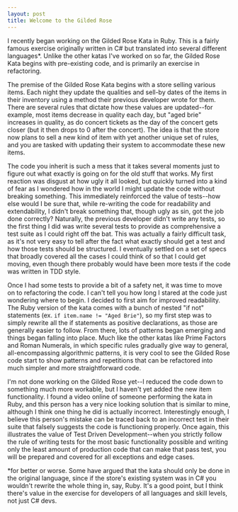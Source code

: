 ```yaml
---
layout: post
title: Welcome to the Gilded Rose
---
```

I recently began working on the Gilded Rose Kata in Ruby. This is a fairly famous exercise originally written in C# but translated into several different languages*. Unlike the other katas I've worked on so far, the Gilded Rose Kata begins with pre-existing code, and is primarily an exercise in refactoring.

The premise of the Gilded Rose Kata begins with a store selling various items. Each night they update the qualities and sell-by dates of the items in their inventory using a method their previous developer wrote for them. There are several rules that dictate how these values are updated--for example, most items decrease in quality each day, but "aged brie" increases in quality, as do concert tickets as the day of the concert gets closer (but it then drops to 0 after the concert). The idea is that the store now plans to sell a new kind of item with yet another unique set of rules, and you are tasked with updating their system to accommodate these new items.

The code you inherit is such a mess that it takes several moments just to figure out what exactly is going on for the old stuff that works. My first reaction was disgust at how ugly it all looked, but quickly turned into a kind of fear as I wondered how in the world I might update the code without breaking something. This immediately reinforced the value of tests--how else would I be sure that, while re-writing the code for readability and extendability, I didn't break something that, though ugly as sin, got the job done correctly? Naturally, the previous developer didn't write any tests, so the first thing I did was write several tests to provide as comprehensive a test suite as I could right off the bat. This was actually a fairly difficult task, as it's not very easy to tell after the fact what exactly should get a test and how those tests should be structured. I eventually settled on a set of specs that broadly covered all the cases I could think of so that I could get moving, even though there probably would have been more tests if the code was written in TDD style.

Once I had some tests to provide a bit of a safety net, it was time to move on to refactoring the code. I can't tell you how long I stared at the code just wondering where to begin. I decided to first aim for improved readability. The Ruby version of the kata comes with a bunch of nested "if not" statements (ex. `if item.name != "Aged Brie"`), so my first step was to simply rewrite all the if statements as positive declarations, as those are generally easier to follow. From there, lots of patterns began emerging and things began falling into place. Much like the other katas like Prime Factors and Roman Numerals, in which specific rules gradually give way to general, all-encompassing algorithmic patterns, it is very cool to see the Gilded Rose code start to show patterns and repetitions that can be refactored into much simpler and more straightforward code.

I'm not done working on the Gilded Rose yet--I reduced the code down to something much more workable, but I haven't yet added the new item functionality. I found a video online of someone performing the kata in Ruby, and this person has a very nice looking solution that is similar to mine, although I think one thing he did is actually incorrect. Interestingly enough, I believe this person's mistake can be traced back to an incorrect test in their suite that falsely suggests the code is functioning properly. Once again, this illustrates the value of Test Driven Development--when you strictly follow the rule of writing tests for the most basic functionality possible and writing only the least amount of production code that can make that pass test, you will be prepared and covered for all exceptions and edge cases.


*for better or worse. Some have argued that the kata should only be done in the original language, since if the store's existing system was in C# you wouldn't rewrite the whole thing in, say, Ruby. It's a good point, but I think there's value in the exercise for developers of all languages and skill levels, not just C# devs.
